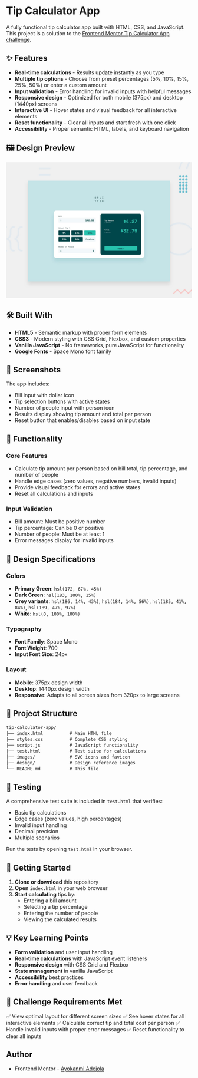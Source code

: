 # Tip Calculator App

A fully functional tip calculator app built with HTML, CSS, and JavaScript. This project is a solution to the [Frontend Mentor Tip Calculator App challenge](https://www.frontendmentor.io/challenges/tip-calculator-app-ugJNGbJUX).


## ✨ Features

- **Real-time calculations** - Results update instantly as you type
- **Multiple tip options** - Choose from preset percentages (5%, 10%, 15%, 25%, 50%) or enter a custom amount
- **Input validation** - Error handling for invalid inputs with helpful messages
- **Responsive design** - Optimized for both mobile (375px) and desktop (1440px) screens
- **Interactive UI** - Hover states and visual feedback for all interactive elements
- **Reset functionality** - Clear all inputs and start fresh with one click
- **Accessibility** - Proper semantic HTML, labels, and keyboard navigation

## 🖼️ Design Preview

![Design preview for the Tip calculator app coding challenge](./preview.jpg)

## 🛠️ Built With

- **HTML5** - Semantic markup with proper form elements
- **CSS3** - Modern styling with CSS Grid, Flexbox, and custom properties
- **Vanilla JavaScript** - No frameworks, pure JavaScript for functionality
- **Google Fonts** - Space Mono font family

## 📱 Screenshots

The app includes:
- Bill input with dollar icon
- Tip selection buttons with active states
- Number of people input with person icon
- Results display showing tip amount and total per person
- Reset button that enables/disables based on input state

## 🎯 Functionality

### Core Features
- Calculate tip amount per person based on bill total, tip percentage, and number of people
- Handle edge cases (zero values, negative numbers, invalid inputs)
- Provide visual feedback for errors and active states
- Reset all calculations and inputs

### Input Validation
- Bill amount: Must be positive number
- Tip percentage: Can be 0 or positive
- Number of people: Must be at least 1
- Error messages display for invalid inputs

## 🎨 Design Specifications

### Colors
- **Primary Green**: `hsl(172, 67%, 45%)`
- **Dark Green**: `hsl(183, 100%, 15%)`
- **Grey variants**: `hsl(186, 14%, 43%)`, `hsl(184, 14%, 56%)`, `hsl(185, 41%, 84%)`, `hsl(189, 47%, 97%)`
- **White**: `hsl(0, 100%, 100%)`

### Typography
- **Font Family**: Space Mono
- **Font Weight**: 700
- **Input Font Size**: 24px

### Layout
- **Mobile**: 375px design width
- **Desktop**: 1440px design width
- **Responsive**: Adapts to all screen sizes from 320px to large screens

## 📁 Project Structure

```
tip-calculator-app/
├── index.html          # Main HTML file
├── styles.css          # Complete CSS styling
├── script.js           # JavaScript functionality
├── test.html           # Test suite for calculations
├── images/             # SVG icons and favicon
├── design/             # Design reference images
└── README.md           # This file
```

## 🧪 Testing

A comprehensive test suite is included in `test.html` that verifies:
- Basic tip calculations
- Edge cases (zero values, high percentages)
- Invalid input handling
- Decimal precision
- Multiple scenarios

Run the tests by opening `test.html` in your browser.

## 🚀 Getting Started

1. **Clone or download** this repository
2. **Open** `index.html` in your web browser
3. **Start calculating** tips by:
   - Entering a bill amount
   - Selecting a tip percentage
   - Entering the number of people
   - Viewing the calculated results

## 💡 Key Learning Points

- **Form validation** and user input handling
- **Real-time calculations** with JavaScript event listeners
- **Responsive design** with CSS Grid and Flexbox
- **State management** in vanilla JavaScript
- **Accessibility** best practices
- **Error handling** and user feedback

## 🎯 Challenge Requirements Met

✅ View optimal layout for different screen sizes
✅ See hover states for all interactive elements
✅ Calculate correct tip and total cost per person
✅ Handle invalid inputs with proper error messages
✅ Reset functionality to clear all inputs

## Author

- Frontend Mentor - [Ayokanmi Adejola](https://www.frontendmentor.io/profile/Adejola-Ayokanmi)

